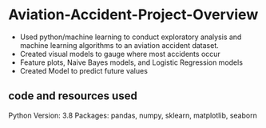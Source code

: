 # Aviation-Accident-Project-Overview
* Used python/machine learning to conduct exploratory analysis and machine learning algorithms to an aviation accident dataset.
* Created visual models to gauge where most accidents occur
* Feature plots, Naive Bayes models, and Logistic Regression models 
* Created Model to predict future values

## code and resources used
Python Version: 3.8
Packages: pandas, numpy, sklearn, matplotlib, seaborn 
